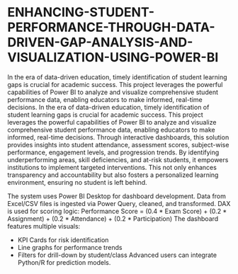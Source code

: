 # ENHANCING-STUDENT-PERFORMANCE-THROUGH-DATA-DRIVEN-GAP-ANALYSIS-AND-VISUALIZATION-USING-POWER-BI
In the era of data-driven education, timely identification of student learning gaps is crucial for academic success. This project leverages the powerful capabilities of Power BI to analyze and visualize comprehensive student performance data, enabling educators to make informed, real-time decisions. 
In the era of data-driven education, timely identification of student learning gaps is crucial for academic success. This project leverages the powerful capabilities of Power BI to analyze and visualize comprehensive student performance data, enabling educators to make informed, real-time decisions.
Through interactive dashboards, this solution provides insights into student attendance, assessment scores, subject-wise performance, engagement levels, and progression trends. By identifying underperforming areas, skill deficiencies, and at-risk students, it empowers institutions to implement targeted interventions. This not only enhances transparency and accountability but also fosters a personalized learning environment, ensuring no student is left behind.

The system uses Power BI Desktop for dashboard development. Data from Excel/CSV files is ingested via
Power Query, cleaned, and transformed. DAX is used for scoring logic:
Performance Score = (0.4 * Exam Score) + (0.2 * Assignment) + (0.2 * Attendance) + (0.2 * Participation)
The dashboard features multiple visuals:
- KPI Cards for risk identification
- Line graphs for performance trends
- Filters for drill-down by student/class
Advanced users can integrate Python/R for prediction models.

